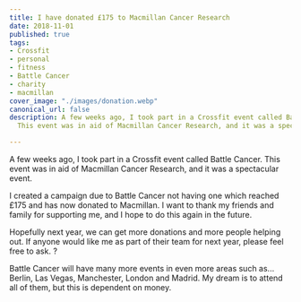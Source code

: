 ```yaml
---
title: I have donated £175 to Macmillan Cancer Research
date: 2018-11-01
published: true
tags:
- Crossfit
- personal
- fitness
- Battle Cancer
- charity
- macmillan
cover_image: "./images/donation.webp"
canonical_url: false
description: A few weeks ago, I took part in a Crossfit event called Battle Cancer.
  This event was in aid of Macmillan Cancer Research, and it was a spectacular event.

---
```

A few weeks ago, I took part in a Crossfit event called Battle Cancer. This event was in aid of Macmillan Cancer Research, and it was a spectacular event.

I created a campaign due to Battle Cancer not having one which reached £175 and has now donated to Macmillan. I want to thank my friends and family for supporting me, and I hope to do this again in the future.

Hopefully next year, we can get more donations and more people helping out. If anyone would like me as part of their team for next year, please feel free to ask. ?

Battle Cancer will have many more events in even more areas such as... Berlin, Las Vegas, Manchester, London and Madrid. My dream is to attend all of them, but this is dependent on money.